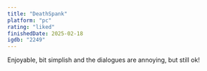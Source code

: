 ```yaml
---
title: "DeathSpank"
platform: "pc"
rating: "liked"
finishedDate: 2025-02-18
igdb: "2249"
---
```


Enjoyable, bit simplish and the dialogues are annoying, but still ok!
